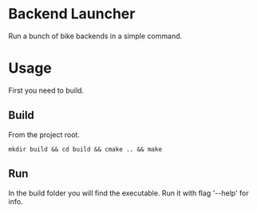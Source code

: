 # Backend Launcher
Run a bunch of bike backends in a simple command.
# Usage
First you need to build.
## Build
From the project root.
``` shell
mkdir build && cd build && cmake .. && make
```
## Run
In the build folder you will find the executable. Run it with flag '--help' for info.
